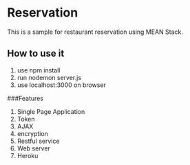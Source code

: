 # Reservation

This is a sample for restaurant reservation using MEAN Stack.

## How to use it

1. use npm install
2. run nodemon server.js
3. use localhost:3000 on browser

###Features
1. Single Page Application
2. Token
3. AJAX
4. encryption
5. Restful service
6. Web server
7. Heroku
